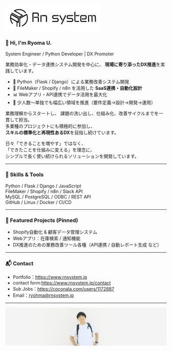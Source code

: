 
![Header](images/header.jpg)

### 👋 Hi, I'm Ryoma U.

System Engineer / Python Developer | DX Promoter

業務効率化・データ連携システム開発を中心に、
**現場に寄り添ったDX推進**を実践しています。

- 🔧 Python（Flask / Django）による業務改善システム開発
- 🧩 FileMaker / Shopify / n8n を活用した **SaaS連携・自動化設計**
- 📊 Webアプリ・API連携でデータ活用を最大化
- 🚀 少人数～単独でも幅広い領域を推進（要件定義→設計→開発→運用）

業務理解からスタートし、
課題の洗い出し、仕組み化、改善サイクルまでを一貫して担当。  
多業種のプロジェクトにも積極的に参加し、  
**スキルの標準化と再現性あるDX**を目指し続けています。

日々「できることを増やす」ではなく、  
「できたことを仕組みに変える」を理念に、  
シンプルで長く使い続けられるソリューションを開発しています。

---

### 🔗 Skills & Tools
Python / Flask / Django / JavaScript  
FileMaker / Shopify / n8n / Slack API  
MySQL / PostgreSQL / ODBC / REST API  
GitHub / Linux / Docker / CI/CD  

---

### 📌 Featured Projects (Pinned)
- Shopify自動化 & 顧客データ管理システム
- Webアプリ：在庫検索 / 通知機能
- DX推進のための業務改善ツール各種（API連携 / 自動レポート生成 など）

---

### 📬 Contact
- Portfolio：https://www.rnsystem.jp
- contact form:https://www.rnsystem.jp/contact
- Sub Jobs：https://coconala.com/users/1172887
- Email：ryohma@rnsystem.jp

---

![Footer](images/footer.jpg)